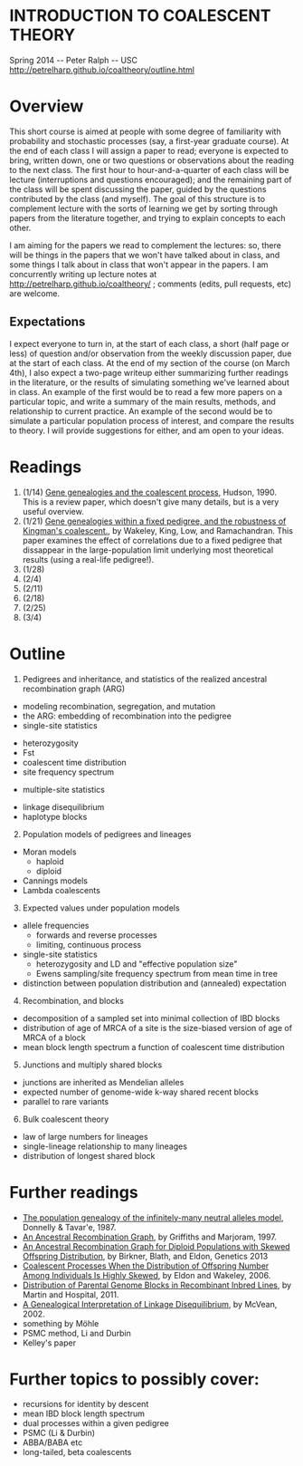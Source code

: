 INTRODUCTION TO COALESCENT THEORY
=================================

Spring 2014 -- Peter Ralph -- USC 
http://petrelharp.github.io/coaltheory/outline.html


Overview
========

This short course is aimed at people with some degree of familiarity with probability and stochastic processes (say, a first-year graduate course).  At the end of each class I will assign a paper to read; everyone is expected to bring, written down, one or two questions or observations about the reading to the next class.  The first hour to hour-and-a-quarter of each class will be lecture (interruptions and questions encouraged); and the remaining part of the class will be spent discussing the paper, guided by the questions contributed by the class (and myself).  The goal of this structure is to complement lecture with the sorts of learning we get by sorting through papers from the literature together, and trying to explain concepts to each other.

I am aiming for the papers we read to complement the lectures: so, there will be things in the papers that we won't have talked about in class, and some things I talk about in class that won't appear in the papers.  I am concurrently writing up lecture notes at http://petrelharp.github.io/coaltheory/ ; comments (edits, pull requests, etc) are welcome.


Expectations
------------

I expect everyone to turn in, at the start of each class, a short (half page or less) of question and/or observation from the weekly discussion paper, due at the start of each class.  At the end of my section of the course (on March 4th), I also expect a two-page writeup either summarizing further readings in the literature, or the results of simulating something we've learned about in class.  An example of the first would be to read a few more papers on a particular topic, and write a summary of the main results, methods, and relationship to current practice.  An example of the second would be to simulate a particular population process of interest, and compare the results to theory.  I will provide suggestions for either, and am open to your ideas.


Readings
========

1. (1/14) [Gene genealogies and the coalescent process](http://web.eve.ucdavis.edu/pbg298/pdfs/Hudson_OxfordSurveysEvolBiol_1991.pdf), Hudson, 1990.  
  This is a review paper, which doesn't give many details, but is a very useful overview.
2. (1/21) [Gene genealogies within a fixed pedigree, and the robustness of Kingman's coalescent.](http://www.ncbi.nlm.nih.gov/pubmed/22234858), by Wakeley, King, Low, and Ramachandran.  This paper examines the effect of correlations due to a fixed pedigree that dissappear in the large-population limit underlying most theoretical results (using a real-life pedigree!).
3. (1/28) 
4. (2/4)
5. (2/11)
6. (2/18)
7. (2/25)
8. (3/4)



Outline
=======

1. Pedigrees and inheritance, and statistics of the realized ancestral recombination graph (ARG)
 * modeling recombination, segregation, and mutation
 * the ARG: embedding of recombination into the pedigree 
 * single-site statistics
  + heterozygosity
  + Fst
  + coalescent time distribution
  + site frequency spectrum
 * multiple-site statistics
  + linkage disequilibrium
  + haplotype blocks  
2. Population models of pedigrees and lineages
  * Moran models
    + haploid
    + diploid
  * Cannings models
  * Lambda coalescents
3. Expected values under population models
  * allele frequencies
    + forwards and reverse processes
    + limiting, continuous process
  * single-site statistics
    + heterozygosity and LD and "effective population size"
    + Ewens sampling/site frequency spectrum from mean time in tree
  * distinction between population distribution and (annealed) expectation
4. Recombination, and blocks
  * decomposition of a sampled set into minimal collection of IBD blocks
  * distribution of age of MRCA of a site is the size-biased version of age of MRCA of a block
  * mean block length spectrum a function of coalescent time distribution
5. Junctions and multiply shared blocks
  * junctions are inherited as Mendelian alleles
  * expected number of genome-wide k-way shared recent blocks
  * parallel to rare variants
6. Bulk coalescent theory
  * law of large numbers for lineages
  * single-lineage relationship to many lineages
  * distribution of longest shared block





Further readings
================

- [The population genealogy of the infinitely-many neutral alleles model](http://www.cmb.usc.edu/people/stavare/STpapers-pdf/DT87a.pdf), Donnelly \& Tavar\'e, 1987.
- [An Ancestral Recombination Graph](http://www.math.canterbury.ac.nz/~r.sainudiin/recomb/ima.pdf), by Griffiths and Marjoram, 1997.
- [An Ancestral Recombination Graph for Diploid Populations with Skewed Offspring Distribution](http://www.genetics.org/content/193/1/255.abstract), by Birkner, Blath, and Eldon, Genetics 2013
- [Coalescent Processes When the Distribution of Offspring Number Among Individuals Is Highly Skewed](http://www.genetics.org/content/172/4/2621.full), by Eldon and Wakeley, 2006.
- [Distribution of Parental Genome Blocks in Recombinant Inbred Lines](http://www.ncbi.nlm.nih.gov/pmc/articles/PMC3189807/), by Martin and Hospital, 2011.
- [A Genealogical Interpretation of Linkage Disequilibrium](), by McVean, 2002.
- something by Möhle
- PSMC method, Li and Durbin
- Kelley's paper



Further topics to possibly cover:
================

- recursions for identity by descent
- mean IBD block length spectrum
- dual processes within a given pedigree
- PSMC (Li \& Durbin)
- ABBA/BABA etc
- long-tailed, beta coalescents
